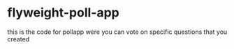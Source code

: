 # flyweight-poll-app
this is the code for pollapp were you can vote on specific questions that you created
